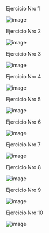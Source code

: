 Ejercicio Nro 1


![image](https://github.com/user-attachments/assets/48cf8a6f-ec98-4c4f-b6d9-c7ff78f50c4c)


 Ejercicio Nro 2

 ![image](https://github.com/user-attachments/assets/65983363-3592-4f9e-a42f-183fe2b0d964)

 Ejercicio Nro 3

 ![image](https://github.com/user-attachments/assets/73e6803e-4b6b-489d-839f-31275f687bcc)

 Ejercicio Nro 4

 ![image](https://github.com/user-attachments/assets/c0bcabba-e88b-4ff7-9204-97981261d4ae)

 Ejercicio Nro 5


 ![image](https://github.com/user-attachments/assets/e3194458-6f5c-41ba-9216-8cb567e0a1df)

 Ejercicio Nro 6


 ![image](https://github.com/user-attachments/assets/6a992125-1d76-4394-94c2-58c25c503fa2)





 
 Ejercicio Nro 7


![image](https://github.com/user-attachments/assets/4b3a852b-83c4-418c-9c57-6fb61644af95)




Ejercicio Nro 8

![image](https://github.com/user-attachments/assets/fa33ac17-009b-4ac4-9035-8bc1b5537558)


Ejercicio Nro 9

![image](https://github.com/user-attachments/assets/ca64d8d1-3e9d-4d8a-aef7-81a9de243956)


Ejercicio Nro 10


![image](https://github.com/user-attachments/assets/209a051e-03a2-4b72-a910-c2ed9fbb0223)
